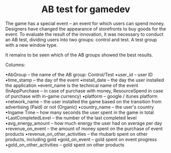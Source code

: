 <h1 align="center">AB test for gamedev</h1>

The game has a special event – an event for which users can spend money. Designers have changed the appearance of storefronts to buy goods for the event. 
To evaluate the result of the innovation, it was necessary to conduct an AB test, dividing users into two groups: control and test. A test group with a new window type.

It remains to be seen which of the AB groups showed the best results.


Columns:

•AbGroup – the name of the AB group: Control/Test
•user_id – user ID
•time_stamp – the day of the event
•install_date – the day the user installed the application
•event_name is the technical name of the event (InAppPurchase – in case of purchase with money, ResourceSpend in case of purchase with in-game currency)
•platform – google / itunes platform
•network_name – the user installed the game based on the transition from advertising (Paid) or not (Organic)
•country_name – the user's country
•Ingame Time – how many seconds the user spent in the game in total
•LastCompletedLevel – the number of the last completed level
•avg_energy_amount – how much energy the user had on average per day
•revenue_on_event – the amount of money spent on the purchase of event products
•revenue_on_other_activities – the rhubarb spent on other products, including gold
•gold_on_event – gold spent on event progress
•gold_on_other_activities – gold spent on other products
